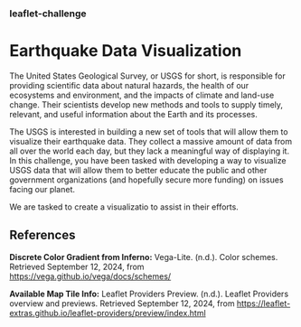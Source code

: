 ### leaflet-challenge
# Earthquake Data Visualization
The United States Geological Survey, or USGS for short, is responsible for providing scientific data about natural hazards, the health of our ecosystems and environment, and the impacts of climate and land-use change. Their scientists develop new methods and tools to supply timely, relevant, and useful information about the Earth and its processes.

The USGS is interested in building a new set of tools that will allow them to visualize their earthquake data. They collect a massive amount of data from all over the world each day, but they lack a meaningful way of displaying it. In this challenge, you have been tasked with developing a way to visualize USGS data that will allow them to better educate the public and other government organizations (and hopefully secure more funding) on issues facing our planet.

We are tasked to create a visualizatio to assist in their efforts.
## References
**Discrete Color Gradient from Inferno:**
Vega-Lite. (n.d.). Color schemes. Retrieved September 12, 2024, from https://vega.github.io/vega/docs/schemes/

**Available Map Tile Info:** 
Leaflet Providers Preview. (n.d.). Leaflet Providers overview and previews. Retrieved September 12, 2024, from https://leaflet-extras.github.io/leaflet-providers/preview/index.html
